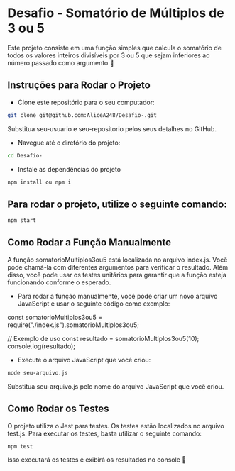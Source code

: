 # Desafio - Somatório de Múltiplos de 3 ou 5
Este projeto consiste em uma função simples que calcula o somatório de todos os valores inteiros divisíveis por 3 ou 5 que sejam inferiores ao número passado como argumento 🚀

## Instruções para Rodar o Projeto

* Clone este repositório para o seu computador:

```bash 
git clone git@github.com:AliceA248/Desafio-.git

```
Substitua seu-usuario e seu-repositorio pelos seus detalhes no GitHub.


* Navegue até o diretório do projeto:
 ```bash
cd Desafio-

```


* Instale as dependências do projeto
````bash
npm install ou npm i
````
## Para rodar o projeto, utilize o seguinte comando:

````bash
npm start
````


## Como Rodar a Função Manualmente

A função somatorioMultiplos3ou5 está localizada no arquivo index.js. Você pode chamá-la com diferentes argumentos para verificar o resultado. Além disso, você pode usar os testes unitários para garantir que a função esteja funcionando conforme o esperado.

* Para rodar a função manualmente, você pode criar um novo arquivo JavaScript e usar o seguinte código como exemplo:

const somatorioMultiplos3ou5 = require("./index.js").somatorioMultiplos3ou5;

// Exemplo de uso
const resultado = somatorioMultiplos3ou5(10);
console.log(resultado);


* Execute o arquivo JavaScript que você criou:
````bash
node seu-arquivo.js
````

Substitua seu-arquivo.js pelo nome do arquivo JavaScript que você criou.

## Como Rodar os Testes

O projeto utiliza o Jest para testes. Os testes estão localizados no arquivo test.js. Para executar os testes, basta utilizar o seguinte comando:
````bash
npm test
````

Isso executará os testes e exibirá os resultados no console 🧪
